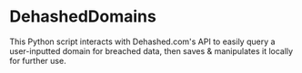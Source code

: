# DehashedDomains
This Python script interacts with Dehashed.com's API to easily query a user-inputted domain for breached data, then saves &amp; manipulates it locally for further use.
